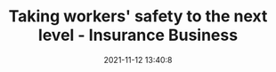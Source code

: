 ---
"title": "Taking workers' safety to the next level - Insurance Business"
"date": "2021-11-12 13:40:8"
"feed_name": "GOOGLENEWSCONSTRUCTION"
"feed_website": "https://news.google.com/search?q=construction%2Bincident&hl=en-US&gl=US&ceid=US:en"
"feed_rss": "https://news.google.com/rss/search?q=construction%2Bincident&hl=en-US&gl=US&ceid=US:en"
"link": "https://www.insurancebusinessmag.com/us/news/workers-comp/taking-workers-safety-to-the-next-level-316368.aspx"
"source": "{'href': 'https://www.insurancebusinessmag.com', 'title': 'Insurance Business'}"
"file": "_posts/2021-1-1-a8276936cc05dd3c4f72322e5c5735eeb621ae0e.md"
"accident": "0"
"drilling": "0"
"dead": "0"
"injured": "0"
"arrested": "0"
"place": "unknown place"
"where": "unknown site"
"causes": "unknown"
"place_uri": "unknown place"
---